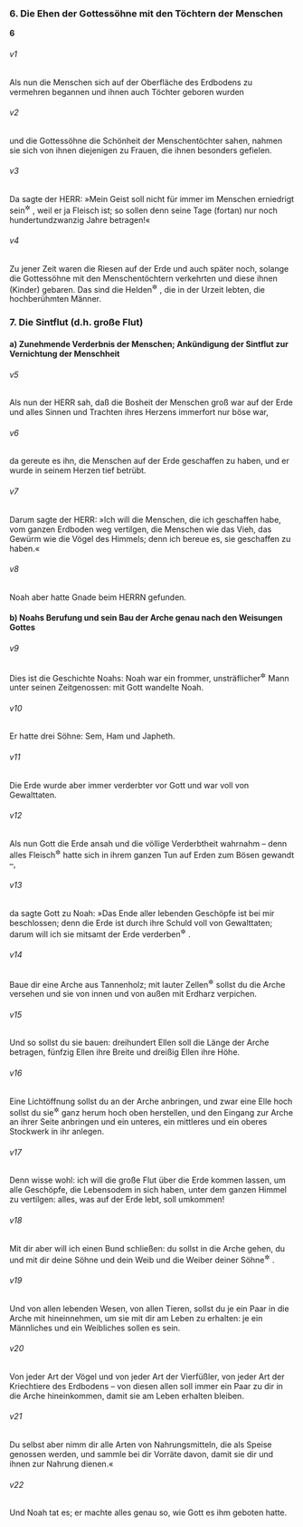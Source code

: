 ### 6. Die Ehen der Gottessöhne mit den Töchtern der Menschen

__6__

###### v1
Als nun die Menschen sich auf der Oberfläche des Erdbodens zu vermehren begannen und ihnen auch Töchter geboren wurden

###### v2
und die Gottessöhne die Schönheit der Menschentöchter sahen, nahmen sie sich von ihnen diejenigen zu Frauen, die ihnen besonders gefielen.

###### v3
Da sagte der HERR: »Mein Geist soll nicht für immer im Menschen erniedrigt sein<sup title="?">&#x2732;</sup>
, weil er ja Fleisch ist; so sollen denn seine Tage (fortan) nur noch hundertundzwanzig Jahre betragen!«

###### v4
Zu jener Zeit waren die Riesen auf der Erde und auch später noch, solange die Gottessöhne mit den Menschentöchtern verkehrten und diese ihnen (Kinder) gebaren. Das sind die Helden<sup title="oder: Recken">&#x2732;</sup>
, die in der Urzeit lebten, die hochberühmten Männer.

### 7. Die Sintflut (d.h. große Flut)

#### a) Zunehmende Verderbnis der Menschen; Ankündigung der Sintflut zur Vernichtung der Menschheit


###### v5
Als nun der HERR sah, daß die Bosheit der Menschen groß war auf der Erde und alles Sinnen und Trachten ihres Herzens immerfort nur böse war,

###### v6
da gereute es ihn, die Menschen auf der Erde geschaffen zu haben, und er wurde in seinem Herzen tief betrübt.

###### v7
Darum sagte der HERR: »Ich will die Menschen, die ich geschaffen habe, vom ganzen Erdboden weg vertilgen, die Menschen wie das Vieh, das Gewürm wie die Vögel des Himmels; denn ich bereue es, sie geschaffen zu haben.«

###### v8
Noah aber hatte Gnade beim HERRN gefunden.

#### b) Noahs Berufung und sein Bau der Arche genau nach den Weisungen Gottes


###### v9
Dies ist die Geschichte Noahs: Noah war ein frommer, unsträflicher<sup title="vgl. 17,1">&#x2732;</sup>
 Mann unter seinen Zeitgenossen: mit Gott wandelte Noah.

###### v10
Er hatte drei Söhne: Sem, Ham und Japheth.

###### v11
Die Erde wurde aber immer verderbter vor Gott und war voll von Gewalttaten.

###### v12
Als nun Gott die Erde ansah und die völlige Verderbtheit wahrnahm – denn alles Fleisch<sup title="= die gesamte Menschen- und Tierwelt">&#x2732;</sup>
 hatte sich in ihrem ganzen Tun auf Erden zum Bösen gewandt –,

###### v13
da sagte Gott zu Noah: »Das Ende aller lebenden Geschöpfe ist bei mir beschlossen; denn die Erde ist durch ihre Schuld voll von Gewalttaten; darum will ich sie mitsamt der Erde verderben<sup title="oder: vernichten">&#x2732;</sup>
.

###### v14
Baue dir eine Arche aus Tannenholz; mit lauter Zellen<sup title="oder: Kammern">&#x2732;</sup>
 sollst du die Arche versehen und sie von innen und von außen mit Erdharz verpichen.

###### v15
Und so sollst du sie bauen: dreihundert Ellen soll die Länge der Arche betragen, fünfzig Ellen ihre Breite und dreißig Ellen ihre Höhe.

###### v16
Eine Lichtöffnung sollst du an der Arche anbringen, und zwar eine Elle hoch sollst du sie<sup title="d.h. die Lichtöffnung">&#x2732;</sup>
 ganz herum hoch oben herstellen, und den Eingang zur Arche an ihrer Seite anbringen und ein unteres, ein mittleres und ein oberes Stockwerk in ihr anlegen.

###### v17
Denn wisse wohl: ich will die große Flut über die Erde kommen lassen, um alle Geschöpfe, die Lebensodem in sich haben, unter dem ganzen Himmel zu vertilgen: alles, was auf der Erde lebt, soll umkommen!

###### v18
Mit dir aber will ich einen Bund schließen: du sollst in die Arche gehen, du und mit dir deine Söhne und dein Weib und die Weiber deiner Söhne<sup title="= deine Schwiegertöchter">&#x2732;</sup>
.

###### v19
Und von allen lebenden Wesen, von allen Tieren, sollst du je ein Paar in die Arche mit hineinnehmen, um sie mit dir am Leben zu erhalten: je ein Männliches und ein Weibliches sollen es sein.

###### v20
Von jeder Art der Vögel und von jeder Art der Vierfüßler, von jeder Art der Kriechtiere des Erdbodens – von diesen allen soll immer ein Paar zu dir in die Arche hineinkommen, damit sie am Leben erhalten bleiben.

###### v21
Du selbst aber nimm dir alle Arten von Nahrungsmitteln, die als Speise genossen werden, und sammle bei dir Vorräte davon, damit sie dir und ihnen zur Nahrung dienen.«

###### v22
Und Noah tat es; er machte alles genau so, wie Gott es ihm geboten hatte.